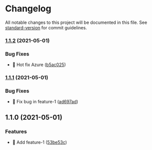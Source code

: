 # Changelog

All notable changes to this project will be documented in this file. See [standard-version](https://github.com/conventional-changelog/standard-version) for commit guidelines.

### [1.1.2](https://github.com/HuajunGao/TestRepository/compare/v1.1.1...v1.1.2) (2021-05-01)


### Bug Fixes

* :bug: Hot fix Azure ([b5ac025](https://github.com/HuajunGao/TestRepository/commit/b5ac025dcb806e709907152ce126376e163aa807))

### [1.1.1](https://github.com/HuajunGao/TestRepository/compare/v1.1.0...v1.1.1) (2021-05-01)


### Bug Fixes

* :bug: Fix bug in feature-1 ([ad697ad](https://github.com/HuajunGao/TestRepository/commit/ad697adcda9c19bc852c35d6e4533293613329c3))

## 1.1.0 (2021-05-01)


### Features

* :art: Add feature-1 ([53be53c](https://github.com/HuajunGao/TestRepository/commit/53be53cce0529baebb88dc29d8dca96711e24319))
